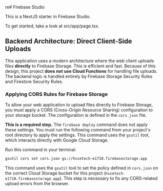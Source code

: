 re# Firebase Studio

This is a NextJS starter in Firebase Studio.

To get started, take a look at src/app/page.tsx.

## Backend Architecture: Direct Client-Side Uploads

This application uses a modern architecture where the web client uploads files **directly** to Firebase Storage. This is efficient and fast. Because of this design, this project **does not use Cloud Functions** for handling file uploads. The backend logic is handled entirely by Firebase Storage Security Rules and Firestore Security Rules.

### Applying CORS Rules for Firebase Storage

To allow your web application to upload files directly to Firebase Storage, you must apply a CORS (Cross-Origin Resource Sharing) configuration to your storage bucket. The configuration is defined in the `cors.json` file.

**This is a required step.** The `firebase deploy` command does not apply these settings. You must run the following command from your project's root directory to apply the settings. This command uses the `gsutil` tool, which interacts directly with Google Cloud Storage.

Run this command in your terminal:

```bash
gsutil cors set cors.json gs://hssetech-e1710.firebasestorage.app
```

This command uses the `gsutil` tool to set the policy defined in `cors.json` on the correct Cloud Storage bucket for this project (`hssetech-e1710.firebasestorage.app`). This step is necessary to fix any CORS-related upload errors from the browser.
